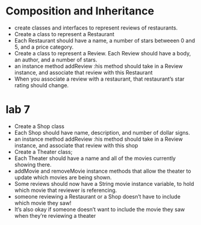 # Composition and Inheritance

* create classes and interfaces to represent reviews of restaurants.
* Create a class to represent a Restaurant
* Each Restaurant should have a name, a number of stars betweeen 0 and 5, and a price category.
* Create a class to represent a Review. Each Review should have a body, an author, and a number of stars.
* an instance method addReview :his method should take in a Review instance, and associate that review with this Restaurant
* When you associate a review with a restaurant, that restaurant’s star rating should change.

# lab 7

*  Create a Shop class
* Each Shop should have name, description, and number of dollar signs.
* an instance method addReview :his method should take in a Review instance, and associate that review with this shop
* Create a Theater class;
* Each Theater should have a name and all of the movies currently showing there.
* addMovie and removeMovie instance methods that allow the theater to update which movies are being shown.
* Some reviews should now have a String movie instance variable, to hold which movie that reviewer is referencing.
* someone reviewing a Restaurant or a Shop doesn’t have to include which movie they saw!
* It’s also okay if someone doesn’t want to include the movie they saw when they’re reviewing a theater 